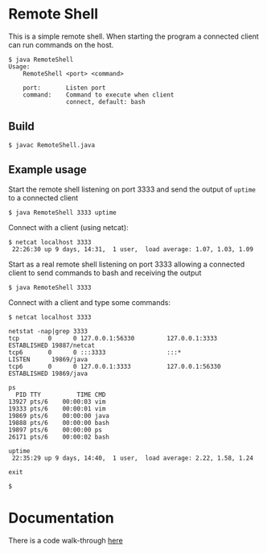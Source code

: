 
# Remote Shell


This is a simple remote shell. When starting the program a connected client can
run commands on the host.

    $ java RemoteShell 
    Usage:
        RemoteShell <port> <command>

        port:		Listen port
        command:	Command to execute when client
                    connect, default: bash

## Build

    $ javac RemoteShell.java

## Example usage

Start the remote shell listening on port 3333 and send the output of `uptime`
to a connected client

    $ java RemoteShell 3333 uptime

Connect with a client (using netcat):

    $ netcat localhost 3333
     22:26:30 up 9 days, 14:31,  1 user,  load average: 1.07, 1.03, 1.09

Start as a real remote shell listening on port 3333 allowing a connected client
to send commands to bash and receiving the output

    $ java RemoteShell 3333

Connect with a client and type some commands:

    $ netcat localhost 3333

    netstat -nap|grep 3333
    tcp        0      0 127.0.0.1:56330         127.0.0.1:3333          ESTABLISHED 19887/netcat
    tcp6       0      0 :::3333                 :::*                    LISTEN      19869/java
    tcp6       0      0 127.0.0.1:3333          127.0.0.1:56330         ESTABLISHED 19869/java

    ps
      PID TTY          TIME CMD
    13927 pts/6    00:00:03 vim
    19333 pts/6    00:00:01 vim
    19869 pts/6    00:00:00 java
    19888 pts/6    00:00:00 bash
    19897 pts/6    00:00:00 ps
    26171 pts/6    00:00:02 bash

    uptime
     22:35:29 up 9 days, 14:40,  1 user,  load average: 2.22, 1.58, 1.24

    exit

    $

# Documentation

There is a code walk-through [here](https://hjortsberg.org/notes/Writing-a-remote-shell-in-Java.html)

